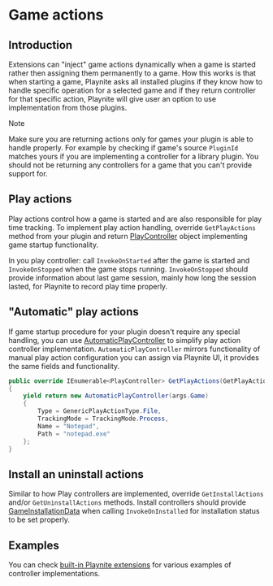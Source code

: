Game actions
=====================

Introduction
---------------------

Extensions can "inject" game actions dynamically when a game is started rather then assigning them permanently to a game. How this works is that when starting a game, Playnite asks all installed plugins if they know how to handle specific operation for a selected game and if they return controller for that specific action, Playnite will give user an option to use implementation from those plugins.

> [!NOTE] 
> Make sure you are returning actions only for games your plugin is able to handle properly. For example by checking if game's source `PluginId` matches yours if you are implementing a controller for a library plugin. You should not be returning any controllers for a game that you can't provide support for.

Play actions
---------------------

Play actions control how a game is started and are also responsible for play time tracking. To implement play action handling, override `GetPlayActions` method from your plugin and return [PlayController](xref:Playnite.SDK.Plugins.PlayController) object implementing game startup functionality.

In you play controller: call `InvokeOnStarted` after the game is started and `InvokeOnStopped` when the game stops running. `InvokeOnStopped` should provide information about last game session, mainly how long the session lasted, for Playnite to record play time properly.

"Automatic" play actions
---------------------

If game startup procedure for your plugin doesn't require any special handling, you can use [AutomaticPlayController](xref:Playnite.SDK.Plugins.AutomaticPlayController) to simplify play action controller implementation. `AutomaticPlayController` mirrors functionality of manual play action configuration you can assign via Playnite UI, it provides the same fields and functionality.

```csharp
public override IEnumerable<PlayController> GetPlayActions(GetPlayActionsArgs args)
{
    yield return new AutomaticPlayController(args.Game)
    {
        Type = GenericPlayActionType.File,
        TrackingMode = TrackingMode.Process,
        Name = "Notepad",
        Path = "notepad.exe"
    };
}
```

Install an uninstall actions
---------------------

Similar to how Play controllers are implemented, override `GetInstallActions` and/or `GetUninstallActions` methods. Install controllers should provide [GameInstallationData](xref:Playnite.SDK.Plugins.GameInstallationData) when calling `InvokeOnInstalled` for installation status to be set properly.

Examples
---------------------

You can check [built-in Playnite extensions](https://github.com/JosefNemec/PlayniteExtensions) for various examples of controller implementations.